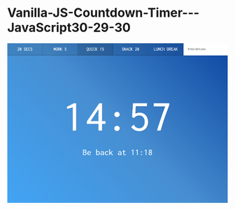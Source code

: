 # Vanilla-JS-Countdown-Timer---JavaScript30-29-30
![Preview](https://github.com/vitaliken/Vanilla-JS-Countdown-Timer---JavaScript30-29-30/blob/main/preview.png?raw=true)
